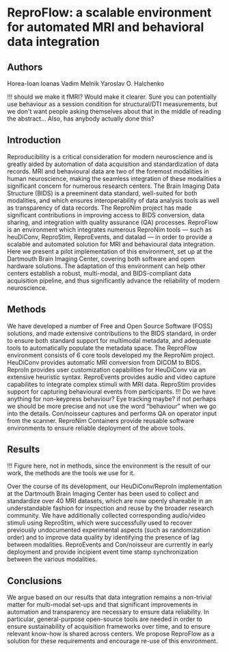 # ReproFlow: a scalable environment for automated MRI and behavioral data integration

## Authors
Horea-Ioan Ioanas
Vadim Melnik
Yaroslav O. Halchenko


!!! should we make it fMRI? Would make it clearer. Sure you can potentially use behaviour as a session condition for structural/DTI measurements, but we don't want people asking themselves about that in the middle of reading the abstract... Also, has anybody actually done this?

## Introduction

Reproducibility is a critical consideration for modern neuroscience and is greatly aided by automation of data acquisition and standardization of data records.
MRI and behavioural data are two of the foremost modalities in human neuroscience, making the seamless integration of these modalities a significant concern for numerous research centers.
The Brain Imaging Data Structure (BIDS) is a preeminent data standard, well-suited for both modalities, and which ensures interoperability of data analysis tools as well as transparency of data records.
The ReproNim project has made significant contributions in improving access to BIDS conversion, data sharing, and integration with quality assurance (QA) processes.
ReproFlow is an environment which integrates numerous ReproNim tools — such as heuDiConv, ReproStim, ReproEvents, and datalad — in order to provide a scalable and automated solution for MRI and behavioural data integration.
Here we present a pilot implementation of this environment, set up at the Dartmouth Brain Imaging Center, covering both software and open hardware solutions.
The adaptation of this environment can help other centers establish a robust, multi-modal, and BIDS-compliant data acquisition pipeline, and thus significantly advance the reliability of modern neuroscience.

## Methods

We have developed a number of Free and Open Source Software (FOSS) solutions, and made extensive contributions to the BIDS standard, in order to ensure both standard support for multimodal metadata, and adequate tools to automatically populate the metadata space.
The ReproFlow environment consists of 6 core tools developed my the ReproNim project.
HeuDiConv provides automatic MRI conversion from DICOM to BIDS.
ReproIn provides user customization capabilities for HeuDiConv via an extensive heuristic syntax.
ReproEvents provides audio and video capture capabilites to integrate complex stimuli with MRI data.
ReproStim provides support for capturing behavioural events from participants.
!!! Do we have anything for non-keypress behaviour? Eye tracking maybe? if not perhaps we should be more precise and not use the word “behaviour” when we go into the details.
Con/noisseur captures and performs QA on operator input from the scanner.
ReproNim Containers provide reusable software environments to ensure reliable deployment of the above tools.


## Results

!!! Figure here, not in methods, since the environment is the result of our work, the methods are the tools we use for it.

Over the course of its development, our HeuDiConv/ReproIn implementation at the Dartmouth Brain Imaging Center has been used to collect and standardize over 40 MRI datasets, which are now openly shareable in an understandable fashion for inspection and reuse by the broader research community.
We have additionally collected corresponding audio/video stimuli using ReproStim, which were successfully used to recover previously undocumented experimental aspects (such as randomization order) and to improve data quality by identifying the presence of lag between modalities.
ReproEvents and Con/noisseur are currently in early deployment and provide incipient event time stamp synchronization between the various modalities.

## Conclusions

We argue based on our results that data integration remains a non-trivial matter for multi-modal set-ups and that significant improvements in automation and transparency are necessary to ensure data reliability.
In particular, general-purpose open-source tools are needed in order to ensure sustainability of acquisition frameworks over time, and to ensure relevant know-how is shared across centers.
We propose ReproFlow as a solution for these requirements and encourage re-use of this environment.
